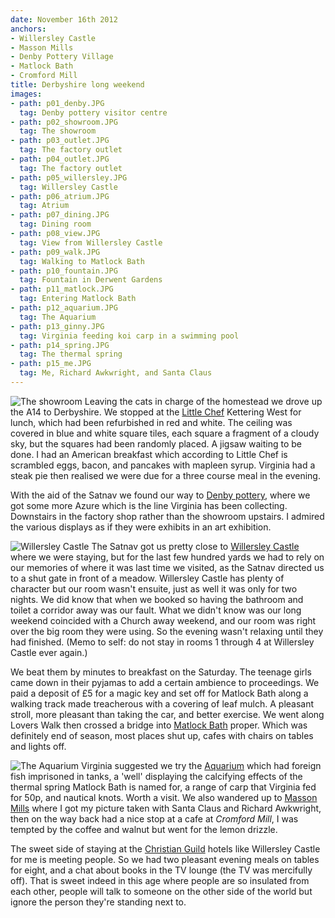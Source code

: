```yaml
---
date: November 16th 2012
anchors:
- Willersley Castle
- Masson Mills
- Denby Pottery Village
- Matlock Bath
- Cromford Mill
title: Derbyshire long weekend
images:
- path: p01_denby.JPG
  tag: Denby pottery visitor centre
- path: p02_showroom.JPG
  tag: The showroom
- path: p03_outlet.JPG
  tag: The factory outlet
- path: p04_outlet.JPG
  tag: The factory outlet
- path: p05_willersley.JPG
  tag: Willersley Castle
- path: p06_atrium.JPG
  tag: Atrium
- path: p07_dining.JPG
  tag: Dining room
- path: p08_view.JPG
  tag: View from Willersley Castle
- path: p09_walk.JPG
  tag: Walking to Matlock Bath
- path: p10_fountain.JPG
  tag: Fountain in Derwent Gardens
- path: p11_matlock.JPG
  tag: Entering Matlock Bath
- path: p12_aquarium.JPG
  tag: The Aquarium
- path: p13_ginny.JPG
  tag: Virginia feeding koi carp in a swimming pool
- path: p14_spring.JPG
  tag: The thermal spring
- path: p15_me.JPG
  tag: Me, Richard Awkwright, and Santa Claus
---
```

![The showroom](p02_showroom.JPG)
Leaving the cats in charge of the homestead we drove up the A14
to Derbyshire.  We stopped at the
[Little Chef](http://www.littlechef.co.uk/) Kettering West
for lunch, which had been refurbished in red
and white.  The ceiling was covered in blue and white square tiles,
each square a fragment of a cloudy sky, but the squares had
been randomly placed.  A jigsaw waiting to be done.  I had
an American breakfast which according to Little Chef is
scrambled eggs, bacon, and pancakes with mapleen syrup.
Virginia had a steak pie then realised we were due for a
three course meal in the evening.

With the aid of the Satnav we found our way to
[Denby pottery](https://www.denbypottery.com/denby-pottery-village),
where we got some more Azure which is the
line Virginia has been collecting.  Downstairs in the
factory shop rather than the showroom upstairs.  I
admired the various displays as if they were exhibits in
an art exhibition.

![Willersley Castle](p05_willersley.JPG)
The Satnav got us pretty close to
[Willersley Castle](https://www.christianguild.co.uk/willersley/)
where we were staying, but for the
last few hundred yards we had to rely on our memories of
where it was last time we visited, as the Satnav directed us to
a shut gate in front of a meadow.  Willersley Castle has
plenty of character but our room wasn't ensuite, just as
well it was only for two nights.  We did know that when we
booked so having the bathroom and toilet a corridor away was
our fault.  What we didn't know was our long weekend
coincided with a Church away weekend, and our room was
right over the big room they were using.  So the evening
wasn't relaxing until they had finished.  (Memo to self: do not
stay in rooms 1 through 4 at Willersley Castle ever again.)

We beat them by minutes to breakfast on the Saturday.  The
teenage girls came down in their pyjamas to add a certain
ambience to proceedings.  We paid a deposit of &pound;5 for a
magic key and set off for Matlock Bath along a walking track
made treacherous with a covering of leaf mulch.  A pleasant
stroll, more pleasant than taking the car, and better
exercise.  We went along Lovers Walk then crossed a bridge
into
[Matlock Bath](http://www.visitmatlockbath.co.uk/)
proper.  Which was definitely end of
season, most places shut up, cafes with chairs on tables
and lights off.

![The Aquarium](p12_aquarium.JPG)
Virginia suggested we try the
[Aquarium](http://www.matlockbathaquarium.co.uk/)
which had foreign fish imprisoned in tanks, a 'well' displaying
the calcifying effects of the thermal spring Matlock Bath is
named for, a range of carp that Virginia fed for 50p, and
nautical knots.  Worth a visit.  We also wandered up to
[Masson Mills](https://www.massonmills.co.uk/)
where I got my picture taken with Santa Claus
and Richard Awkwright, then on the way back had a nice stop
at a cafe at *Cromford Mill*,
I was tempted by the coffee and walnut
but went for the lemon drizzle.

The sweet side of staying at the
[Christian Guild](https://www.christianguild.co.uk/)
hotels like Willersley Castle for me is
meeting people.  So we had two pleasant evening meals on
tables for eight, and a chat about books in the TV lounge (the
TV was mercifully off).  That is sweet indeed in this age where
people are so insulated from each other, people will talk to
someone on the other side of the world but ignore the person
they're standing next to.

